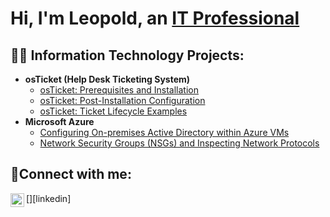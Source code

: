 <h1>Hi, I'm Leopold, an <a href="https://linkedin.com/in/NsengiyumvaLeopold ">IT Professional</a></h1>

<h2>👨‍💻 Information Technology Projects:</h2>

- <b>osTicket (Help Desk Ticketing System)</b>
  - [osTicket: Prerequisites and Installation](https://github.com/leoselle/osticket-prereqs)
  - [osTicket: Post-Installation Configuration](https://github.com/leoselle/post-install-config)
  - [osTicket: Ticket Lifecycle Examples](https://github.com/leoselle/ticket-lifecycle)
- <b>Microsoft Azure</b>
  - [Configuring On-premises Active Directory within Azure VMs](https://github.com/leoselle/configure-ad)
  - [Network Security Groups (NSGs) and Inspecting Network Protocols](https://github.com/leoselle/azure-network-protocols)

<h2>🤳Connect with me:</h2>

[<img align="left" alt="NsengiyumvaLeopold | LinkedIn" width="22px" src="https://cdn.jsdelivr.net/npm/simple-icons@v3/icons/linkedin.svg" />][linkedin]


